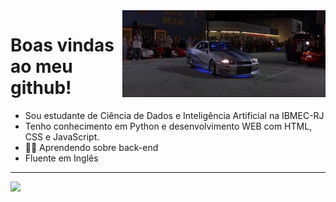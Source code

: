 <img src = "giphy.webp" width = "325px" align = "right">

# Boas vindas ao meu github!
- Sou estudante de Ciência de Dados e Inteligência Artificial na IBMEC-RJ
- Tenho conhecimento em Python e desenvolvimento WEB com HTML, CSS e JavaScript.
- 👩‍💻 Aprendendo sobre back-end
- Fluente em Inglês

---


<div align = "left">
<img height = "200em" src="https://github-readme-stats.vercel.app/api/top-langs/?username=jmeirelles02&show_icons=true&theme=nightowl&count_private=true"/>
</div>
